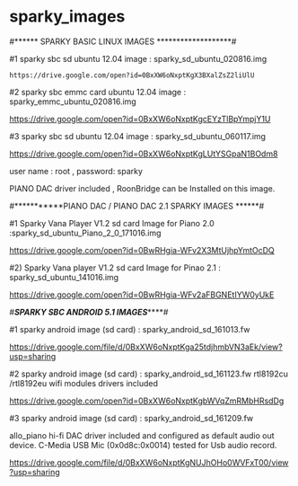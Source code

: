 # sparky_images
#******  SPARKY BASIC LINUX IMAGES  *******************#

#1 sparky sbc sd ubuntu 12.04 image : sparky_sd_ubuntu_020816.img

	https://drive.google.com/open?id=0BxXW6oNxptKgX3BXalZsZ2liUlU

#2 sparky sbc emmc card ubuntu 12.04 image : sparky_emmc_ubuntu_020816.img

https://drive.google.com/open?id=0BxXW6oNxptKgcEYzTlBpYmpjY1U


#3 sparky sbc sd ubuntu 12.04 image : sparky_sd_ubuntu_060117.img

https://drive.google.com/open?id=0BxXW6oNxptKgLUtYSGpaN1BOdm8

user name : root  , password:  sparky

PIANO DAC driver included , RoonBridge can be Installed on this image.




#***********PIANO DAC / PIANO DAC 2.1 SPARKY IMAGES ******#

#1 Sparky Vana Player V1.2 sd card Image for Piano 2.0  :sparky_sd_ubuntu_Piano_2_0_171016.img

https://drive.google.com/open?id=0BwRHgia-WFv2X3MtUjhpYmtOcDQ


#2) Sparky Vana player V1.2 sd card Image for Pinao 2.1 : sparky_sd_ubuntu_141016.img

https://drive.google.com/open?id=0BwRHgia-WFv2aFBGNEtIYW0yUkE





#***************SPARKY  SBC ANDROID 5.1 IMAGES*******************#
	
#1 sparky android image (sd card) : sparky_android_sd_161013.fw

https://drive.google.com/file/d/0BxXW6oNxptKga25tdjhmbVN3aEk/view?usp=sharing  

#2 sparky android image (sd card) : sparky_android_sd_161123.fw
rtl8192cu /rtl8192eu wifi modules drivers  included

https://drive.google.com/open?id=0BxXW6oNxptKgbWVqZmRMbHRsdDg

#3 sparky android image (sd card) : sparky_android_sd_161209.fw

allo_piano hi-fi DAC driver included and configured as default audio out device.
C-Media USB Mic (0x0d8c:0x0014) tested for Usb audio record.

https://drive.google.com/file/d/0BxXW6oNxptKgNUJhOHo0WVFxT00/view?usp=sharing

